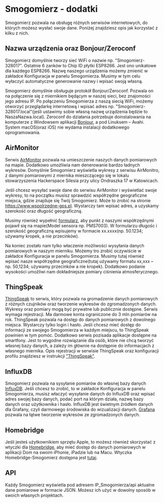 # Smogomierz - dodatki

Smogomierz pozwala na obsługę różnych serwisów internetowych, do których możesz wysłać swoje dane. Poniżej znajdziesz opis jak korzystać z kilku z nich.

## Nazwa urządzenia oraz Bonjour/Zeroconf

Smogomierz domyślnie tworzy sieć WiFi o nazwie np. "Smogomierz-328017". Ostatnie 6 zanków to Chip ID płytki ESP8266. Jest ono unikatowe dla każdego ESP8266. Nazwę naszego urządzenia możemy zmienić w zakładce Konfiguracja w panelu Smogomierza. Musimy w tym celu wyłaczyć automatyczne generowanie nazwy i wpisać swoją własną. 

Smogomierz domyślnie obsługuje protokół Bonjour/Zeroconf. Pozwala on na połączenie się z miernikiem będącym w naszej sieci, bez znajomości jego adresu IP. Po połączeniu Smogomierza z naszą siecią WiFi, możemy otworzyć przeglądarkę internetową i wpisać adres np. "Smogomierz-328017.local"(jeśli ustawimy sobie własną nazwę urządzenia będzie to NaszaNazwa.local). Zeroconf do działania potrzebuje doinstalowania na komputerze z Windowsem aplikacji [Bonjour](https://support.apple.com/kb/DL999?locale=pl_PL), a pod Linuksem – Avahi. System macOS(oraz iOS) nie wydama instalacji dodatkowego oprogramowania.

## AirMonitor

Serwis [AirMonitor](http://mapa.airmonitor.pl) pozwala na umieszczenie naszych danych pomiarowych na mapie. Dodatkowo umożliwia nam denerowanie bardzo ładnych wykresów. Domyślnie Smogomierz wyświetla wykresy z serwisu AirMonitro, z danymi pomiarowymi z miernika mieszczącego się w lokalu stowarzyszenia Hackerspace Silesia przy ulicy Ondraszka 17 w Katowicach.

Jeśli chcesz wysyłać swoje dane do serwisu AirMonitor i wyświetlać swoje wykresy, to na początku musisz sprawdzić współrzędne geograficzne miejsca, gdzie znajduje się Twój Smogomierz. Może to zrobić na stronie https://www.wspolrzedne-gps.pl. Wystarczy tam wpisać adres, a uzyskamy szerokość oraz długość geograficzną. 

Musimy również wypełnić [formularz](https://docs.google.com/forms/d/e/1FAIpQLSdw72_DggyrK7xnSQ1nR11Y-YK4FYWk_MF9QbecpOERql-T2w/viewform), aby punkt z naszymi współrzędnymi pojawił się na mapie(Model sensora np. PMS7003). W formularzu długośc i szerokość geograficzną wpisujemy w formacie xx.xxxx(np. 50.1234; używamy kropek, a nie przecinków).

Na koniec zostało nam tylko właczenie możliwości wysyłania danych pomiarowych w naszym mierniku. Możemy tro zrobić oczywiście w zakładce Konfiguracja w panelu Smogomierza. Musimy tutaj również wpisać nasze współrzędne geograficzne(tutaj używamy formatu xx,xxx – np. 50,1234; używamy przecinków a nie kropek). Dodatkowo podanie wysokości umożliwi nam dokładniejsze pomiary ciśnienia atmosferycznego.

## ThingSpeak

[ThingSpeak](https://thingspeak.com) to serwis, który pozwala na gromadzenie danych pomiarowych z różnych czujników oraz tworzenie wykresów do zgromadzonych danych. Wykresy oraz pomiary mogą być prywatne lub publicznie dostępne. Serwis wymaga rejestracji. Ma darmowe konta ograniczone do 3 mln pomiarów na rok. ThingSpeak pozwala na dostęp do danych pomiarowych z dowolnego miejsca. Wystarczy tylko login i hasło. Jeśli chcesz mieć dostęp do informacji ze swojego Smogomierza w każdym miejscu, to ThingSpeak powinien w tym pomóc. Dodatkowo serwis pozisada aplikacje dostępne na smartfony. Jest to wygodne rozwiązanie dla osób, które nie chcą tworzyć własnej bazy danych, a zależy im głównie na dostępnie do informacjach z własnego miernika. Opis rejestracji w serwisie ThingSpeak oraz konfiguracji profilu znajdziesz w instrukcji ["ThingSpeak"](https://github.com/hackerspace-silesia/Smogomierz/blob/master/instrukcje/thingspeak.md).


## InfluxDB

Smogomierz pozwala na sysyłanie pomiarów do własnej bazy danych [InfluxDB](https://www.influxdata.com/time-series-platform/influxdb/). Jeśli chcesz to zrobić, to w zakładce Konfiguracja w panelu Smogomierza, musisz właczyć wysyłanie danych do InfluxDB oraz wpisać adres swojej bazy danych, podać port na którym działa, nazwę bazy danych oraz użytkownika i hasło. InfluxDB jest świetnym źródłem danych dla Grafany, czyli darmowego środowiska do wizualizacji danych. [Grafana](https://grafana.com) pozwala na łątwe tworzenie wykresów ze zgromadzonych danych. 

## Homebridge

Jeśli jesteś użytkownikiem sprzętu Apple, to możesz również skorzystać z wtyczki dla [Homebridge](https://github.com/nfarina/homebridge), aby mieć dostęp do danych pomiarowych w aplikacji Dom na swoim iPhonie, iPadzie lub na Macu. Wtyczka Homebridge-Smogomierz dostępna jest [tutaj](https://github.com/bfaliszek/homebridge-smogomierz).

## API

Każdy Smogomierz wyświetla pod adresem IP_Smogomierza/api aktualne dane pomiarowe w formacie JSON. Możesz ich użyć w dowolny sposób w swoich własnych projektach. 